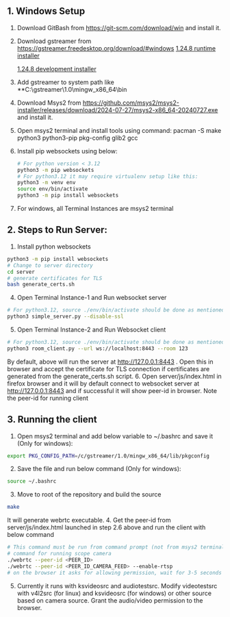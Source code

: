 ## 1. Windows Setup
   1. Download GitBash from https://git-scm.com/download/win and install it.
   2. Download gstreamer from https://gstreamer.freedesktop.org/download/#windows
      [1.24.8 runtime installer](https://gstreamer.freedesktop.org/data/pkg/windows/1.24.8/mingw/gstreamer-1.0-mingw-x86_64-1.24.8.msi)

      [1.24.8 development installer](https://gstreamer.freedesktop.org/data/pkg/windows/1.24.8/mingw/gstreamer-1.0-devel-mingw-x86_64-1.24.8.msi)
   3. Add gstreamer to system path like **C:\gstreamer\1.0\mingw_x86_64\bin

   4. Download Msys2 from https://github.com/msys2/msys2-installer/releases/download/2024-07-27/msys2-x86_64-20240727.exe and install it.
   5. Open msys2 terminal and install tools using command: 
   	pacman -S make python3 python3-pip pkg-config glib2 gcc
   
   6. Install pip websockets using below:
      ```bash
      # For python version < 3.12
      python3 -m pip websockets
      # For python3.12 it may require virtualenv setup like this:
      python3 -m venv env
      source env/bin/activate
      python3 -m pip install websockets
      ```
   7. For windows, all Terminal Instances are msys2 terminal
## 2. Steps to Run Server:

   1. Install python websockets
   ```bash
   python3 -m pip install websockets
   # Change to server directory
   cd server
   # generate certificates for TLS
   bash generate_certs.sh
   ```

   4. Open Terminal Instance-1 and Run websocket server
   ```bash
   # For python3.12, source ./env/bin/activate should be done as mentioned in step 1.6
   python3 simple_server.py --disable-ssl
   ```
   5. Open Terminal Instance-2 and Run Websocket client
   ```bash
   # For python3.12, source ./env/bin/activate should be done as mentioned in step 1.6
   python3 room_client.py --url ws://localhost:8443 --room 123
   ```
   By default, above will run the server at http://127.0.0.1:8443 . Open this in browser and accept the certificate for TLS connection if certificates are generated from the generate_certs.sh script.
   6. Open server/js/index.html in firefox browser and it will by default connect to websocket server at http://127.0.0.1:8443 and if successful it will show peer-id in browser. Note the peer-id for running client

## 3. Running the client
   1. Open msys2 terminal and add below variable to ~/.bashrc and save it (Only for windows):
   ```bash
   export PKG_CONFIG_PATH=/c/gstreamer/1.0/mingw_x86_64/lib/pkgconfig
   ```
   2. Save the file and run below command (Only for windows):
   ```bash
   source ~/.bashrc
   ```
   3. Move to root of the repository and build the source
   ```bash
   make
   ```
   It will generate webrtc executable.
   4. Get the peer-id from server/js/index.html launched in step 2.6 above and run the client with below command
   ```bash
   # This command must be run from command prompt (not from msys2 terminal)
   # command for running scope camera
   ./webrtc --peer-id <PEER_ID>
   ./webrtc --peer-id <PEER_ID_CAMERA_FEED> --enable-rtsp 
   # on the browser it asks for allowing permission, wait for 3-5 seconds on windows before giving it to permission. Once Mic/Camera permission given, it will start playing camera feed.
   ```
   5. Currently it runs with ksvideosrc and audiotestsrc. Modify videotestsrc with v4l2src (for linux) and ksvideosrc (for windows) or other source based on camera source. Grant the audio/video permission to the browser. 
